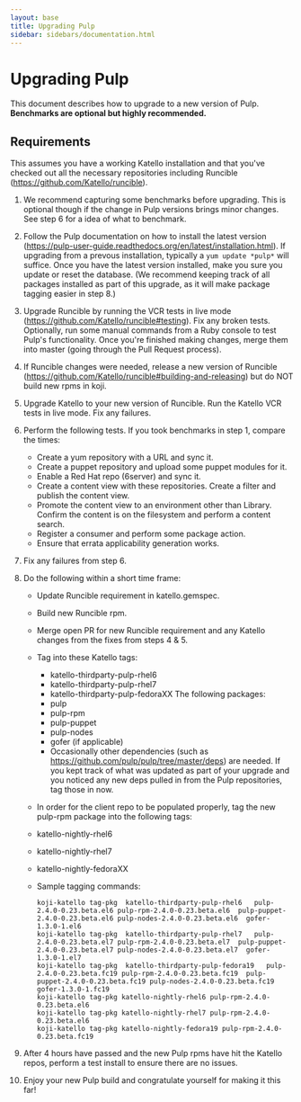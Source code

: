 ```yaml
---
layout: base
title: Upgrading Pulp
sidebar: sidebars/documentation.html
---
```


# Upgrading Pulp

This document describes how to upgrade to a new version of Pulp. **Benchmarks are
optional but highly recommended.**

## Requirements

This assumes you have a working Katello installation and that you've checked
out all the necessary repositories including Runcible (https://github.com/Katello/runcible).

1. We recommend capturing some benchmarks before upgrading. This is
optional though if the change in Pulp versions brings minor changes. See step 6
for a idea of what to benchmark.

2. Follow the Pulp documentation on how to install the latest version
(https://pulp-user-guide.readthedocs.org/en/latest/installation.html). If
upgrading from a prevous installation, typically a `yum update *pulp*` will
suffice.  Once you have the latest version installed, make you sure you update
or reset the database. (We recommend keeping track of all packages
installed as part of this upgrade, as it will make package tagging easier in
step 8.)

3. Upgrade Runcible by running the VCR tests in live mode
(https://github.com/Katello/runcible#testing). Fix any broken tests.
Optionally, run some manual commands from a Ruby console to test Pulp's
functionality. Once you're finished making changes, merge them into master
(going through the Pull Request process).

4. If Runcible changes were needed, release a new version of Runcible
(https://github.com/Katello/runcible#building-and-releasing) but do NOT build
new rpms in koji.

5. Upgrade Katello to your new version of Runcible. Run the Katello VCR tests
in live mode. Fix any failures.

6. Perform the following tests. If you took benchmarks in step 1, compare the
times:
    * Create a yum repository with a URL and sync it.
    * Create a puppet repository and upload some puppet modules for it.
    * Enable a Red Hat repo (6server) and sync it.
    * Create a content view with these repositories. Create a filter and publish the content view.
    * Promote the content view to an environment other than Library. Confirm the content is on the filesystem and perform a content search.
    * Register a consumer and perform some package action.
    * Ensure that errata applicability generation works.

7. Fix any failures from step 6.

8. Do the following within a short time frame:
     * Update Runcible requirement in katello.gemspec.
     * Build new Runcible rpm.
     * Merge open PR for new Runcible requirement and any Katello changes from the fixes from steps 4 & 5.
     * Tag into these Katello tags:
       * katello-thirdparty-pulp-rhel6
       * katello-thirdparty-pulp-rhel7
       * katello-thirdparty-pulp-fedoraXX
      The following packages:
       * pulp
       * pulp-rpm
       * pulp-puppet
       * pulp-nodes
       * gofer (if applicable)
       * Occasionally other dependencies (such as
         https://github.com/pulp/pulp/tree/master/deps) are needed.  If you
         kept track of what was updated as part of your upgrade and you noticed
         any new deps pulled in from the Pulp repositories, tag those in now.
     * In order for the client repo to be populated properly, tag the new pulp-rpm package into the following tags:
      * katello-nightly-rhel6
      * katello-nightly-rhel7
      * katello-nightly-fedoraXX
     * Sample tagging commands:

       ```
       koji-katello tag-pkg  katello-thirdparty-pulp-rhel6   pulp-2.4.0-0.23.beta.el6 pulp-rpm-2.4.0-0.23.beta.el6  pulp-puppet-2.4.0-0.23.beta.el6 pulp-nodes-2.4.0-0.23.beta.el6  gofer-1.3.0-1.el6
       koji-katello tag-pkg  katello-thirdparty-pulp-rhel7   pulp-2.4.0-0.23.beta.el7 pulp-rpm-2.4.0-0.23.beta.el7  pulp-puppet-2.4.0-0.23.beta.el7 pulp-nodes-2.4.0-0.23.beta.el7  gofer-1.3.0-1.el7
       koji-katello tag-pkg  katello-thirdparty-pulp-fedora19   pulp-2.4.0-0.23.beta.fc19 pulp-rpm-2.4.0-0.23.beta.fc19  pulp-puppet-2.4.0-0.23.beta.fc19 pulp-nodes-2.4.0-0.23.beta.fc19  gofer-1.3.0-1.fc19
       koji-katello tag-pkg katello-nightly-rhel6 pulp-rpm-2.4.0-0.23.beta.el6
       koji-katello tag-pkg katello-nightly-rhel7 pulp-rpm-2.4.0-0.23.beta.el6
       koji-katello tag-pkg katello-nightly-fedora19 pulp-rpm-2.4.0-0.23.beta.fc19
       ```

9. After 4 hours have passed and the new Pulp rpms have hit the Katello repos,
perform a test install to ensure there are no issues.

10. Enjoy your new Pulp build and congratulate yourself for making it this far!